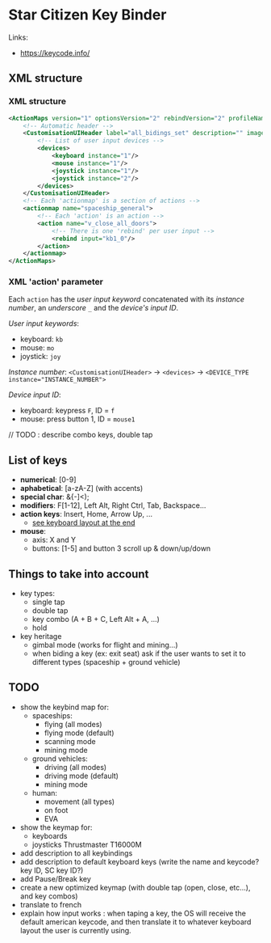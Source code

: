 # Star Citizen Key Binder

Links:
- https://keycode.info/

## XML structure

### XML structure

```xml
<ActionMaps version="1" optionsVersion="2" rebindVersion="2" profileName="keybinding_name">
    <!-- Automatic header -->
    <CustomisationUIHeader label="all_bidings_set" description="" image="">
        <!-- List of user input devices -->
        <devices>
            <keyboard instance="1"/>
            <mouse instance="1"/>
            <joystick instance="1"/>
            <joystick instance="2"/>
        </devices>
    </CustomisationUIHeader>
    <!-- Each 'actionmap' is a section of actions -->
    <actionmap name="spaceship_general">
        <!-- Each 'action' is an action -->
        <action name="v_close_all_doors">
            <!-- There is one 'rebind' per user input -->
            <rebind input="kb1_0"/>
        </action>
    </actionmap>
</ActionMaps>
```

### XML 'action' parameter

Each `action` has the *user input keyword* concatenated with its *instance number*, an *underscore* `_` and the *device's input ID*.

*User input keywords*:
- keyboard: `kb`
- mouse: `mo`
- joystick: `joy`

*Instance number*: `<CustomisationUIHeader>` -> `<devices>` -> `<DEVICE_TYPE instance="INSTANCE_NUMBER">`

*Device input ID*:
- keyboard: keypress `F`, ID = `f`
- mouse: press button 1, ID = `mouse1`

// TODO : describe combo keys, double tap

## List of keys
- **numerical**: [0-9]
- **aphabetical**: [a-zA-Z] (with accents)
- **special char**: &{-]<);
- **modifiers**: F[1-12], Left Alt, Right Ctrl, Tab, Backspace...
- **action keys**: Insert, Home, Arrow Up, ...
  - [see keyboard layout at the end](https://en.wikipedia.org/wiki/Function_key)
- **mouse**:
  - axis: X and Y 
  - buttons: [1-5] and button 3 scroll up & down/up/down

## Things to take into account
- key types:
  - single tap
  - double tap
  - key combo (A + B + C, Left Alt + A, ...)
  - hold
- key heritage
  - gimbal mode (works for flight and mining...)
  - when biding a key (ex: exit seat) ask if the user wants to set it to different types (spaceship + ground vehicle)

## TODO
- show the keybind map for:
  - spaceships:
    - flying (all modes)
    - flying mode (default)
    - scanning mode
    - mining mode
  - ground vehicles:
    - driving (all modes)
    - driving mode (default)
    - mining mode
  - human:
    - movement (all types)
    - on foot
    - EVA
- show the keymap for:
  - keyboards
  - joysticks Thrustmaster T16000M
- add description to all keybindings
- add description to default keyboard keys (write the name and keycode? key ID, SC key ID?)
- add Pause/Break key
- create a new optimized keymap (with double tap (open, close, etc...), and key combos)
- translate to french
- explain how input works : when taping a key, the OS will receive the default american keycode, and then translate it
  to whatever keyboard layout the user is currently using. 
